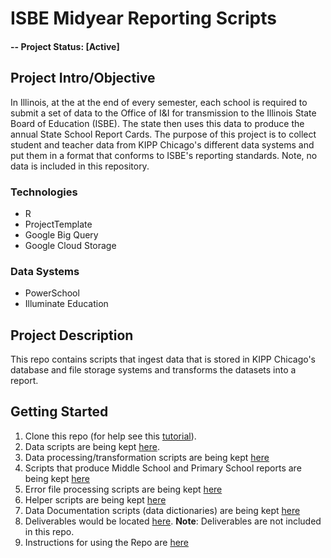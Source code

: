 # ISBE Midyear Reporting Scripts

#### -- Project Status: [Active]

## Project Intro/Objective
In Illinois, at the at the end of every semester, each school is required to submit a set of data to the Office of I&I for transmission to the Illinois State Board of Education (ISBE). The state then uses this data to produce the annual State School Report Cards. The purpose of this project is to collect student and teacher data from KIPP Chicago's different data systems and put them in a format that conforms to ISBE's reporting standards. Note, no data is included in this repository. 

### Technologies
* R
* ProjectTemplate
* Google Big Query
* Google Cloud Storage

### Data Systems
* PowerSchool
* Illuminate Education

## Project Description
This repo contains scripts that ingest data that is stored in KIPP Chicago's database and file storage systems and transforms the datasets into a report. 

## Getting Started

1. Clone this repo (for help see this [tutorial](https://help.github.com/articles/cloning-a-repository/)).
2. Data scripts are being kept [here](https://github.com/kippchicago/isbe_midyear_reporting/tree/master/data).
3. Data processing/transformation scripts are being kept [here](https://github.com/kippchicago/isbe_midyear_reporting/tree/master/munge)
4. Scripts that produce Middle School and Primary School reports are being kept [here](https://github.com/kippchicago/isbe_midyear_reporting/tree/master/src)
5. Error file processing scripts are being kept [here](https://github.com/kippchicago/isbe_midyear_reporting/tree/master/src)
6. Helper scripts are being kept [here](https://github.com/kippchicago/isbe_midyear_reporting/tree/master/lib)
5. Data Documentation scripts (data dictionaries) are being kept [here](https://github.com/kippchicago/isbe_midyear_reporting/tree/master/documentation)
8. Deliverables would be located [here](https://github.com/kippchicago/isbe_midyear_reporting/tree/master/output). **Note**: Deliverables are not included in this repo. 
9. Instructions for using the Repo are [here](#)
